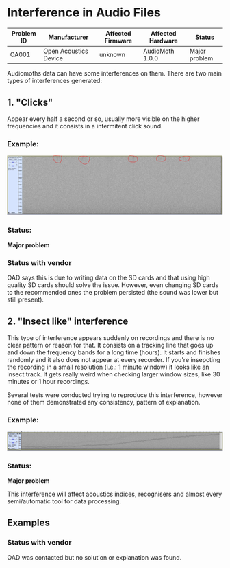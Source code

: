 # Interference in Audio Files

|Problem ID | Manufacturer | Affected Firmware| Affected Hardware | Status              |
|-----------|--------------|------------------|---------------------|-------------------|
|OA001         |Open Acoustics Device | unknown |AudioMoth 1.0.0              |   Major problem     |

Audiomoths data can have some interferences on them. There are two main types of interferences generated:

## 1. "Clicks"

Appear every half a second or so, usually more visible on the higher frequencies and it consists in a intermitent click sound.

### Example:
![example of problem](../media/clickinterference_audiomoth.JPG)

### Status:
**Major problem**

### Status with vendor

OAD says this is due to writing data on the SD cards and that using high quality SD cards should solve the issue. However, even changing SD cards to the recommended ones the problem persisted (the sound was lower but still present).

## 2. "Insect like" interference

This type of interference appears suddenly on recordings and there is no clear pattern or reason for that. It consists on a tracking line that goes up and down the frequency bands for a long time (hours). It starts and finishes randomly and it also does not appear at every recorder. If you're insepcting the recording in a small resolution (i.e.: 1 minute window) it looks like an insect track. It gets really weird when checking larger window sizes, like 30 minutes or 1 hour recordings.

Several tests were conducted trying to reproduce this interference, however none of them demonstrated any consistency, pattern of explanation.

### Example:

![example of problem](../media/insectinterference_audiomoth.JPG)

### Status:
**Major problem**

This interference will affect acoustics indices, recognisers and almost every semi/automatic tool for data processing.


## Examples

### Status with vendor
OAD was contacted but no solution or explanation was found.
